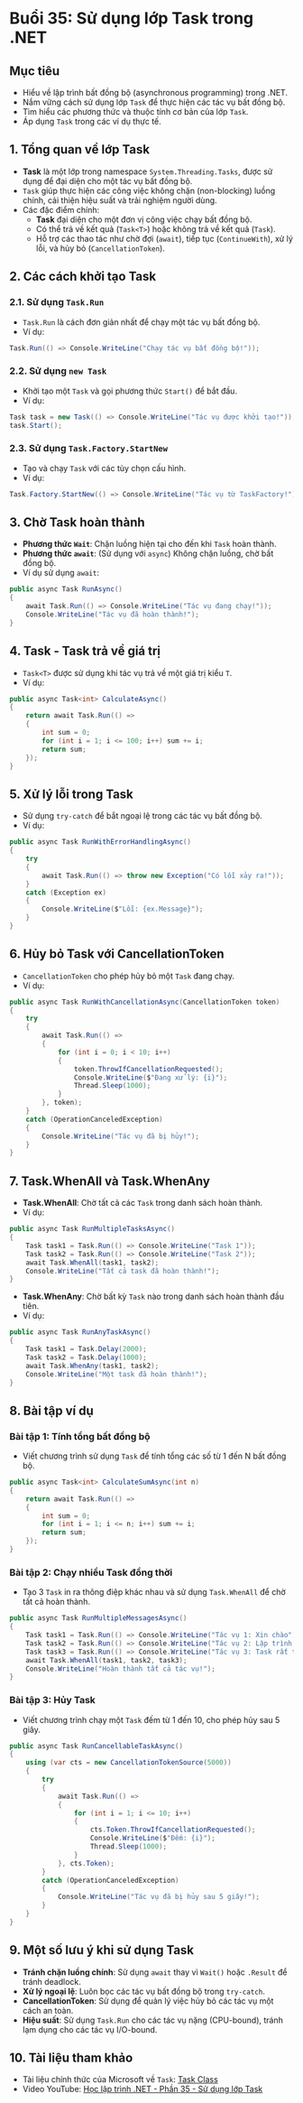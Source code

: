 # Buổi 35: Sử dụng lớp Task trong .NET

## Mục tiêu
- Hiểu về lập trình bất đồng bộ (asynchronous programming) trong .NET.
- Nắm vững cách sử dụng lớp `Task` để thực hiện các tác vụ bất đồng bộ.
- Tìm hiểu các phương thức và thuộc tính cơ bản của lớp `Task`.
- Áp dụng `Task` trong các ví dụ thực tế.

## 1. Tổng quan về lớp Task
- **Task** là một lớp trong namespace `System.Threading.Tasks`, được sử dụng để đại diện cho một tác vụ bất đồng bộ.
- `Task` giúp thực hiện các công việc không chặn (non-blocking) luồng chính, cải thiện hiệu suất và trải nghiệm người dùng.
- Các đặc điểm chính:
  - **Task** đại diện cho một đơn vị công việc chạy bất đồng bộ.
  - Có thể trả về kết quả (`Task<T>`) hoặc không trả về kết quả (`Task`).
  - Hỗ trợ các thao tác như chờ đợi (`await`), tiếp tục (`ContinueWith`), xử lý lỗi, và hủy bỏ (`CancellationToken`).

## 2. Các cách khởi tạo Task
### 2.1. Sử dụng `Task.Run`
- `Task.Run` là cách đơn giản nhất để chạy một tác vụ bất đồng bộ.
- Ví dụ:
```csharp
Task.Run(() => Console.WriteLine("Chạy tác vụ bất đồng bộ!"));
```

### 2.2. Sử dụng `new Task`
- Khởi tạo một `Task` và gọi phương thức `Start()` để bắt đầu.
- Ví dụ:
```csharp
Task task = new Task(() => Console.WriteLine("Tác vụ được khởi tạo!"));
task.Start();
```

### 2.3. Sử dụng `Task.Factory.StartNew`
- Tạo và chạy `Task` với các tùy chọn cấu hình.
- Ví dụ:
```csharp
Task.Factory.StartNew(() => Console.WriteLine("Tác vụ từ TaskFactory!"));
```

## 3. Chờ Task hoàn thành
- **Phương thức `Wait`**: Chặn luồng hiện tại cho đến khi `Task` hoàn thành.
- **Phương thức `await`**: (Sử dụng với `async`) Không chặn luồng, chờ bất đồng bộ.
- Ví dụ sử dụng `await`:
```csharp
public async Task RunAsync()
{
    await Task.Run(() => Console.WriteLine("Tác vụ đang chạy!"));
    Console.WriteLine("Tác vụ đã hoàn thành!");
}
```

## 4. Task<T> - Task trả về giá trị
- `Task<T>` được sử dụng khi tác vụ trả về một giá trị kiểu `T`.
- Ví dụ:
```csharp
public async Task<int> CalculateAsync()
{
    return await Task.Run(() =>
    {
        int sum = 0;
        for (int i = 1; i <= 100; i++) sum += i;
        return sum;
    });
}
```

## 5. Xử lý lỗi trong Task
- Sử dụng `try-catch` để bắt ngoại lệ trong các tác vụ bất đồng bộ.
- Ví dụ:
```csharp
public async Task RunWithErrorHandlingAsync()
{
    try
    {
        await Task.Run(() => throw new Exception("Có lỗi xảy ra!"));
    }
    catch (Exception ex)
    {
        Console.WriteLine($"Lỗi: {ex.Message}");
    }
}
```

## 6. Hủy bỏ Task với CancellationToken
- `CancellationToken` cho phép hủy bỏ một `Task` đang chạy.
- Ví dụ:
```csharp
public async Task RunWithCancellationAsync(CancellationToken token)
{
    try
    {
        await Task.Run(() =>
        {
            for (int i = 0; i < 10; i++)
            {
                token.ThrowIfCancellationRequested();
                Console.WriteLine($"Đang xử lý: {i}");
                Thread.Sleep(1000);
            }
        }, token);
    }
    catch (OperationCanceledException)
    {
        Console.WriteLine("Tác vụ đã bị hủy!");
    }
}
```

## 7. Task.WhenAll và Task.WhenAny
- **Task.WhenAll**: Chờ tất cả các `Task` trong danh sách hoàn thành.
- Ví dụ:
```csharp
public async Task RunMultipleTasksAsync()
{
    Task task1 = Task.Run(() => Console.WriteLine("Task 1"));
    Task task2 = Task.Run(() => Console.WriteLine("Task 2"));
    await Task.WhenAll(task1, task2);
    Console.WriteLine("Tất cả task đã hoàn thành!");
}
```

- **Task.WhenAny**: Chờ bất kỳ `Task` nào trong danh sách hoàn thành đầu tiên.
- Ví dụ:
```csharp
public async Task RunAnyTaskAsync()
{
    Task task1 = Task.Delay(2000);
    Task task2 = Task.Delay(1000);
    await Task.WhenAny(task1, task2);
    Console.WriteLine("Một task đã hoàn thành!");
}
```

## 8. Bài tập ví dụ
### Bài tập 1: Tính tổng bất đồng bộ
- Viết chương trình sử dụng `Task` để tính tổng các số từ 1 đến N bất đồng bộ.
```csharp
public async Task<int> CalculateSumAsync(int n)
{
    return await Task.Run(() =>
    {
        int sum = 0;
        for (int i = 1; i <= n; i++) sum += i;
        return sum;
    });
}
```

### Bài tập 2: Chạy nhiều Task đồng thời
- Tạo 3 `Task` in ra thông điệp khác nhau và sử dụng `Task.WhenAll` để chờ tất cả hoàn thành.
```csharp
public async Task RunMultipleMessagesAsync()
{
    Task task1 = Task.Run(() => Console.WriteLine("Tác vụ 1: Xin chào"));
    Task task2 = Task.Run(() => Console.WriteLine("Tác vụ 2: Lập trình .NET"));
    Task task3 = Task.Run(() => Console.WriteLine("Tác vụ 3: Task rất thú vị"));
    await Task.WhenAll(task1, task2, task3);
    Console.WriteLine("Hoàn thành tất cả tác vụ!");
}
```

### Bài tập 3: Hủy Task
- Viết chương trình chạy một `Task` đếm từ 1 đến 10, cho phép hủy sau 5 giây.
```csharp
public async Task RunCancellableTaskAsync()
{
    using (var cts = new CancellationTokenSource(5000))
    {
        try
        {
            await Task.Run(() =>
            {
                for (int i = 1; i <= 10; i++)
                {
                    cts.Token.ThrowIfCancellationRequested();
                    Console.WriteLine($"Đếm: {i}");
                    Thread.Sleep(1000);
                }
            }, cts.Token);
        }
        catch (OperationCanceledException)
        {
            Console.WriteLine("Tác vụ đã bị hủy sau 5 giây!");
        }
    }
}
```

## 9. Một số lưu ý khi sử dụng Task
- **Tránh chặn luồng chính**: Sử dụng `await` thay vì `Wait()` hoặc `.Result` để tránh deadlock.
- **Xử lý ngoại lệ**: Luôn bọc các tác vụ bất đồng bộ trong `try-catch`.
- **CancellationToken**: Sử dụng để quản lý việc hủy bỏ các tác vụ một cách an toàn.
- **Hiệu suất**: Sử dụng `Task.Run` cho các tác vụ nặng (CPU-bound), tránh lạm dụng cho các tác vụ I/O-bound.

## 10. Tài liệu tham khảo
- Tài liệu chính thức của Microsoft về `Task`: [Task Class](https://docs.microsoft.com/en-us/dotnet/api/system.threading.tasks.task)
- Video YouTube: [Học lập trình .NET - Phần 35 - Sử dụng lớp Task](https://www.youtube.com/watch?v=irjccQZO4DM&list=PLRLJQuuRRcFlaITD5F6XKQJxOt8QgCNAg&index=35)